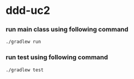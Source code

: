 # ddd-uc2

### run main class using following command
```bash
./gradlew run
```

### run test using following command
```bash
./gradlew test
```
